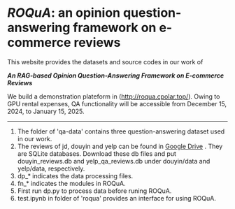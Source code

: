 # ***ROQuA***: an opinion question-answering framework on e-commerce reviews
This website provides the datasets and source codes in our work of 

***An RAG-based Opinion Question-Answering Framework on E-commerce Reviews***

We build a demonstration plateform in (http://roqua.cpolar.top/). Owing to GPU rental expenses, QA functionality will be accessible from December 15, 2024, to January 15, 2025.

<hr>

1. The folder of 'qa-data' contains three question-answering dataset used in our work.
2. The reviews of jd, douyin and yelp can be found in [Google Drive](https://drive.google.com/drive/folders/18zInItjabNENuz6Q71lvND7nExDGj7zu?usp=sharing) . They are SQLite databases. Download these db files and put douyin_reviews.db and yelp_qa_reviews.db under douyin/data and yelp/data, respectively.
3. dp_* indicates the data processing files.
4. fn_* indicates the modules in ROQuA. 
5. First run dp.py to process data before runing ROQuA.
6. test.ipynb in folder of 'roqua' provides an interface for using ROQuA. 

